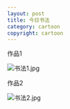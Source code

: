 ```yaml
---
layout: post
title: 今日书法
category: cartoon
copyright: cartoon
---
```

作品1

![书法1.jpg](https://i.loli.net/2020/03/14/TelgHbaJcDsWE5O.jpg)

作品2

![书法2.jpg](https://i.loli.net/2020/03/14/OsAqQWHafPoZ2Y4.jpg)
